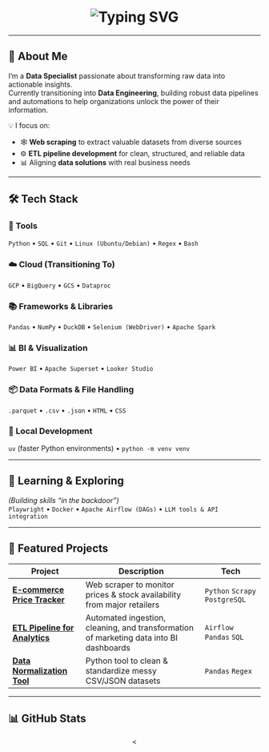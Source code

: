 <!-- Profile Header with Typing Animation -->
<h1 align="center">
  <img src="https://readme-typing-svg.herokuapp.com?font=Fira+Code&weight=500&size=28&duration=3000&pause=1000&color=00F5D4&center=true&vCenter=true&width=600&lines=Hi+%F0%9F%91%8B+I'm+Andoni+Lagos;Data+Specialist+%E2%86%92+Data+Engineer;Data+Engineering+%7C+Web+Scraping+%7C+Automation" alt="Typing SVG" />
</h1>

---

## 🚀 About Me
I’m a **Data Specialist** passionate about transforming raw data into actionable insights.  
Currently transitioning into **Data Engineering**, building robust data pipelines and automations to help organizations unlock the power of their information.

💡 I focus on:
- 🕸 **Web scraping** to extract valuable datasets from diverse sources  
- ⚙️ **ETL pipeline development** for clean, structured, and reliable data  
- 📊 Aligning **data solutions** with real business needs  

---

## 🛠 Tech Stack

### 🧰 Tools
`Python` • `SQL` • `Git` • `Linux (Ubuntu/Debian)` • `Regex` • `Bash`  

### ☁️ Cloud (Transitioning To)
`GCP` • `BigQuery` • `GCS` • `Dataproc`  

### 📚 Frameworks & Libraries
`Pandas` • `NumPy` • `DuckDB` • `Selenium (WebDriver)` • `Apache Spark`  

### 📊 BI & Visualization
`Power BI` • `Apache Superset` • `Looker Studio`  

### 📦 Data Formats & File Handling
`.parquet` • `.csv` • `.json` • `HTML` • `CSS`  

### 🧪 Local Development
`uv` (faster Python environments) • `python -m venv venv`  

---

## 🌱 Learning & Exploring
*(Building skills “in the backdoor”)*  
`Playwright` • `Docker` • `Apache Airflow (DAGs)` • `LLM tools & API integration`  

---

## 📂 Featured Projects
| Project | Description | Tech |
|---------|-------------|------|
| [**E-commerce Price Tracker**](#) | Web scraper to monitor prices & stock availability from major retailers | `Python` `Scrapy` `PostgreSQL` |
| [**ETL Pipeline for Analytics**](#) | Automated ingestion, cleaning, and transformation of marketing data into BI dashboards | `Airflow` `Pandas` `SQL` |
| [**Data Normalization Tool**](#) | Python tool to clean & standardize messy CSV/JSON datasets | `Pandas` `Regex` |

---

## 📊 GitHub Stats
<p align="center">
  <


<!---
AndoniData/AndoniData is a ✨ special ✨ repository because its `README.md` (this file) appears on your GitHub profile.
You can click the Preview link to take a look at your changes.
--->
